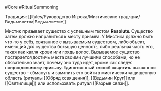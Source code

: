 #Core #Ritual
Summoning

Традиция: [[Rules/Руководство Игрока/Мистические традиции/Ведьмовство|Ведьмовство]]

Мистик призывает существо с успешным тестом **Resolute**. Существо затем должно направиться к месту призыва. У Мистика должно быть что-то у себя, связанное с вызываемым существом, либо объект, имеющий для существа большую ценность, либо реальная часть его, такая как капля крови или прядь волос. Вызываемое существо постарается достичь места своими лучшими способами, но не обязательно знает, почему оно туда идет, кроме как следуя непреодолимому призыву. Единственный способ защитить вызванное существо - обмануть и заманить его войти в мистически защищенную область (ритуалы [[Обряд освящения]], [[Ведьмин Круг]] или [[Святилище]]) или использовать ритуал [[Разрыв связи]].